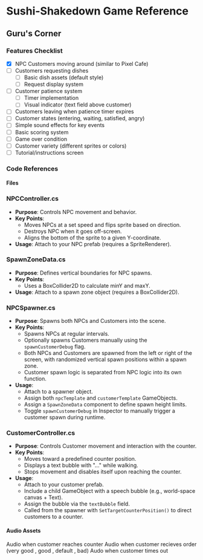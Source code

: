 # Sushi-Shakedown Game Reference 

## Guru's Corner

### Features Checklist
- [x] NPC Customers moving around (similar to Pixel Cafe)
- [ ] Customers requesting dishes
    - [ ] Basic dish assets (default style)
    - [ ] Request display system
- [ ] Customer patience system
    - [ ] Timer implementation
    - [ ] Visual indicator (text field above customer)
- [ ] Customers leaving when patience timer expires
- [ ] Customer states (entering, waiting, satisfied, angry)
- [ ] Simple sound effects for key events
- [ ] Basic scoring system
- [ ] Game over condition
- [ ] Customer variety (different sprites or colors)
- [ ] Tutorial/instructions screen

### Code References 

#### Files

### NPCController.cs
- **Purpose**: Controls NPC movement and behavior.
- **Key Points**:
  - Moves NPCs at a set speed and flips sprite based on direction.
  - Destroys NPC when it goes off-screen.
  - Aligns the bottom of the sprite to a given Y-coordinate.
- **Usage**: Attach to your NPC prefab (requires a SpriteRenderer).

### SpawnZoneData.cs
- **Purpose**: Defines vertical boundaries for NPC spawns.
- **Key Points**:
  - Uses a BoxCollider2D to calculate minY and maxY.
- **Usage**: Attach to a spawn zone object (requires a BoxCollider2D).

### NPCSpawner.cs
- **Purpose**: Spawns both NPCs and Customers into the scene.
- **Key Points**:
  - Spawns NPCs at regular intervals.
  - Optionally spawns Customers manually using the `spawnCustomerDebug` flag.
  - Both NPCs and Customers are spawned from the left or right of the screen, with randomized vertical spawn positions within a spawn zone.
  - Customer spawn logic is separated from NPC logic into its own function.
- **Usage**: 
  - Attach to a spawner object.
  - Assign both `npcTemplate` and `customerTemplate` GameObjects.
  - Assign a `SpawnZoneData` component to define spawn height limits.
  - Toggle `spawnCustomerDebug` in Inspector to manually trigger a customer spawn during runtime.

### CustomerController.cs
- **Purpose**: Controls Customer movement and interaction with the counter.
- **Key Points**:
  - Moves toward a predefined counter position.
  - Displays a text bubble with "..." while walking.
  - Stops movement and disables itself upon reaching the counter.
- **Usage**: 
  - Attach to your customer prefab.
  - Include a child GameObject with a speech bubble (e.g., world-space canvas + Text).
  - Assign the bubble via the `textBubble` field.
  - Called from the spawner with `SetTargetCounterPosition()` to direct customers to a counter.



#### Audio Assets 
Audio when customer reaches counter
Audio when customer recieves order (very good , good , default , bad)
Audo when customer times out 
